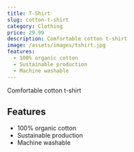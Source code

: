 ```yaml
---
title: T-Shirt
slug: cotton-t-shirt
category: Clothing
price: 29.99
description: Comfortable cotton t-shirt
image: /assets/images/tshirt.jpg
features:
  - 100% organic cotton
  - Sustainable production
  - Machine washable
---
```


Comfortable cotton t-shirt

## Features

- 100% organic cotton
- Sustainable production
- Machine washable
